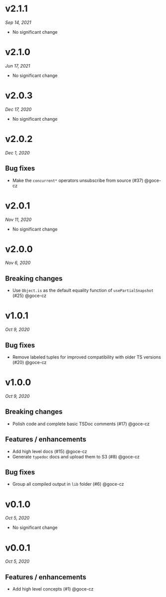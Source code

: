# v2.1.1
_Sep 14, 2021_

* No significant change

# v2.1.0
_Jun 17, 2021_

* No significant change

# v2.0.3
_Dec 17, 2020_

* No significant change

# v2.0.2
_Dec 1, 2020_

## Bug fixes

- Make the `concurrent*` operators unsubscribe from source (#37) @goce-cz


# v2.0.1
_Nov 11, 2020_

* No significant change

# v2.0.0
_Nov 6, 2020_

## Breaking changes

- Use `Object.is` as the default equality function of `usePartialSnapshot` (#25) @goce-cz 


# v1.0.1
_Oct 9, 2020_

## Bug fixes

- Remove labeled tuples for improved compatibility with older TS versions (#20) @goce-cz


# v1.0.0
_Oct 9, 2020_

## Breaking changes

- Polish code and complete basic TSDoc comments (#17) @goce-cz 

## Features / enhancements

- Add high level docs (#15) @goce-cz 
- Generate `typedoc` docs and upload them to S3 (#8) @goce-cz 

## Bug fixes

- Group all compiled output in `lib` folder (#6) @goce-cz 


# v0.1.0
_Oct 5, 2020_

* No significant change

# v0.0.1
_Oct 5, 2020_

## Features / enhancements

- Add high level concepts (#1) @goce-cz 


